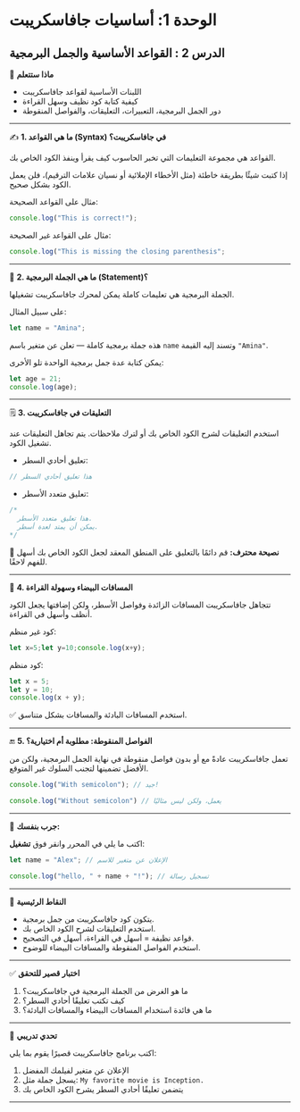 # الوحدة 1: أساسيات جافاسكريبت

## الدرس 2 : القواعد الأساسية والجمل البرمجية


🧠 **ماذا ستتعلم**
*	اللبنات الأساسية لقواعد جافاسكريبت
*	كيفية كتابة كود نظيف وسهل القراءة
*	دور الجمل البرمجية، التعبيرات، التعليقات، والفواصل المنقوطة

---

✍️ **1. ما هي القواعد (Syntax) في جافاسكريبت؟**

القواعد هي مجموعة التعليمات التي تخبر الحاسوب كيف يقرأ وينفذ الكود الخاص بك.

إذا كتبت شيئًا بطريقة خاطئة (مثل الأخطاء الإملائية أو نسيان علامات الترقيم)، فلن يعمل الكود بشكل صحيح.

مثال على القواعد الصحيحة:
```javascript
console.log("This is correct!");
```



مثال على القواعد غير الصحيحة:
```javascript
console.log("This is missing the closing parenthesis";
```

---

📐 **2. ما هي الجملة البرمجية (Statement)؟**

الجملة البرمجية هي تعليمات كاملة يمكن لمحرك جافاسكريبت تشغيلها.

على سبيل المثال:
```javascript
let name = "Amina";
```

هذه جملة برمجية كاملة — تعلن عن متغير باسم `name` وتسند إليه القيمة `"Amina"`.

يمكن كتابة عدة جمل برمجية الواحدة تلو الأخرى:
```javascript
let age = 21;
console.log(age);
```

---

🗒️ **3. التعليقات في جافاسكريبت**

استخدم التعليقات لشرح الكود الخاص بك أو لترك ملاحظات. يتم تجاهل التعليقات عند تشغيل الكود.
*	تعليق أحادي السطر:
```javascript
// هذا تعليق أحادي السطر
```

*	تعليق متعدد الأسطر:
```javascript
/* 
  هذا تعليق متعدد الأسطر.
  يمكن أن يمتد لعدة أسطر.
*/
```

🧠 **نصيحة محترف:** قم دائمًا بالتعليق على المنطق المعقد لجعل الكود الخاص بك أسهل للفهم لاحقًا.

---

🧹 **4. المسافات البيضاء وسهولة القراءة**

تتجاهل جافاسكريبت المسافات الزائدة وفواصل الأسطر، ولكن إضافتها يجعل الكود أنظف وأسهل في القراءة.

كود غير منظم:
```javascript
let x=5;let y=10;console.log(x+y);
```

كود منظم:
```javascript
let x = 5;
let y = 10;
console.log(x + y);
```

✅ استخدم المسافات البادئة والمسافات بشكل متناسق.

---

🔚 **5. الفواصل المنقوطة: مطلوبة أم اختيارية؟**

تعمل جافاسكريبت عادةً مع أو بدون فواصل منقوطة في نهاية الجمل البرمجية، ولكن من الأفضل تضمينها لتجنب السلوك غير المتوقع.

```javascript
console.log("With semicolon"); // جيد!

console.log("Without semicolon") // يعمل، ولكن ليس مثاليًا
```

---

🧪 **جرب بنفسك:**

اكتب ما يلي في المحرر وانقر فوق **تشغيل**:

```javascript
let name = "Alex"; // الإعلان عن متغير للاسم

console.log("hello, " + name + "!"); // تسجيل رسالة
```

---

🧠 **النقاط الرئيسية**
*	يتكون كود جافاسكريبت من جمل برمجية.
*	استخدم التعليقات لشرح الكود الخاص بك.
*	قواعد نظيفة = أسهل في القراءة، أسهل في التصحيح.
*	استخدم الفواصل المنقوطة والمسافات البيضاء للوضوح.

---

✅ **اختبار قصير للتحقق**
1.	ما هو الغرض من الجملة البرمجية في جافاسكريبت؟
2.	كيف تكتب تعليقًا أحادي السطر؟
3.	ما هي فائدة استخدام المسافات البيضاء والمسافات البادئة؟

---

🧪 **تحدي تدريبي**

اكتب برنامج جافاسكريبت قصيرًا يقوم بما يلي:
1.	الإعلان عن متغير لفيلمك المفضل
2.	يسجل جملة مثل: `My favorite movie is Inception.`
3.	يتضمن تعليقًا أحادي السطر يشرح الكود الخاص بك

---